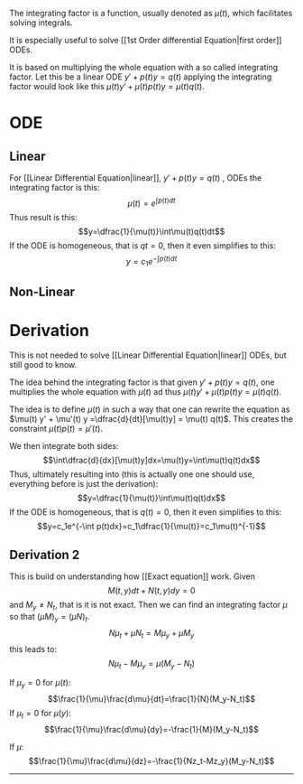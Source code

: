 The integrating factor is a function, usually denoted as $\mu(t)$, which facilitates solving integrals.

It is especially useful to solve [[1st Order differential Equation|first order]] ODEs.

It is based on multiplying the whole equation with a so called integrating factor. Let this be a linear ODE $y'+p(t)y=q(t)$ applying the integrating factor would look like this $\mu(t)y'+\mu(t)p(t)y=\mu(t)q(t)$.

# ODE
## Linear
For [[Linear Differential Equation|linear]], $y'+p(t)y=q(t)$ , ODEs the integrating factor is this:
$$\mu(t)=e^{\int p(t) dt}$$
Thus result is this:
$$y=\dfrac{1}{\mu(t)}\int\mu(t)q(t)dt$$
If the ODE is homogeneous, that is $qt=0$, then it even simplifies to this:
$$y=c_1e^{-\int p(t)dt}$$
## Non-Linear
# Derivation
This is not needed to solve [[Linear Differential Equation|linear]] ODEs, but still good to know.

The idea behind the integrating factor is that given $y' + p(t) y = q(t)$, one multiplies the whole equation with $\mu(t)$ ad thus $\mu(t) y' + \mu(t) p(t) y = \mu(t) q(t)$.

The idea is to define $\mu(t)$ in such a way that one can rewrite the equation as $\mu(t) y' + \mu'(t) y =\dfrac{d}{dt}[\mu(t)y] = \mu(t) q(t)$. This creates the constraint $\mu(t)p(t)=\mu'(t)$. 


We then integrate both sides:
$$\int\dfrac{d}{dx}[\mu(t)y]dx=\mu(t)y=\int\mu(t)q(t)dx$$
Thus, ultimately resulting into (this is actually one one should use, everything before is just the derivation):
$$y=\dfrac{1}{\mu(t)}\int\mu(t)q(t)dx$$
If the ODE is homogeneous, that is $q(t)=0$, then it even simplifies to this:
$$y=c_1e^{-\int p(t)dx}=c_1\dfrac{1}{\mu(t)}=c_1\mu(t)^{-1}$$

## Derivation 2
This is build on understanding how [[Exact equation]] work. Given $$M(t, y)dt + N(t, y)dy = 0$$ and $M_y \neq N_t$, that is it is not exact. Then we can find an integrating factor $\mu$ so that $(\mu M)_y = (\mu N)_t$. $$N\mu_t+\mu N_t=M\mu_y+\mu M_y$$ this leads to:
$$N\mu_t-M\mu_y=\mu(M_y-N_t)$$



If $\mu_y=0$  for $\mu(t)$: $$\frac{1}{\mu}\frac{d\mu}{dt}=\frac{1}{N}(M_y-N_t)$$
If $\mu_t=0$ for $\mu(y)$: $$\frac{1}{\mu}\frac{d\mu}{dy}=-\frac{1}{M}(M_y-N_t)$$

If $\mu$: $$\frac{1}{\mu}\frac{d\mu}{dz}=-\frac{1}{Nz_t-Mz_y}(M_y-N_t)$$

----


